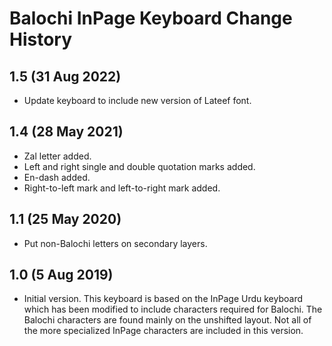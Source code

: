 Balochi InPage Keyboard Change History
======================================

1.5 (31 Aug 2022)
-----------------
* Update keyboard to include new version of Lateef font.

1.4 (28 May 2021)
-----------------
* Zal letter added.
* Left and right single and double quotation marks added.
* En-dash added.
* Right-to-left mark and left-to-right mark added. 

1.1 (25 May 2020)
-----------------
* Put non-Balochi letters on secondary layers.

1.0 (5 Aug 2019)
----------------
* Initial version.
This keyboard is based on the InPage Urdu keyboard which has been modified to include
characters required for Balochi. The Balochi characters are found mainly on the unshifted
layout. Not all of the more specialized InPage characters are included in this version.